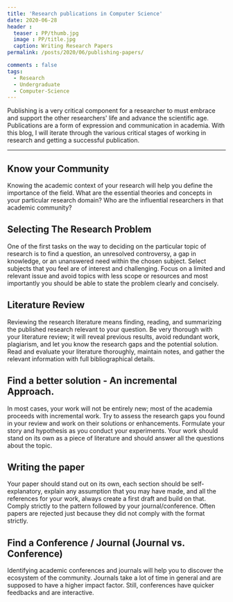 ```yaml
---
title: 'Research publications in Computer Science'
date: 2020-06-28
header :
  teaser : PP/thumb.jpg
  image : PP/title.jpg
  caption: Writing Research Papers
permalink: /posts/2020/06/publishing-papers/

comments : false
tags:
  - Research
  - Undergraduate
  - Computer-Science
---
```


Publishing is a very critical component for a researcher to must embrace and support the other researchers' life and advance the scientific age. Publications are a form of expression and communication in academia. With this blog, I will iterate through the various critical stages of working in research and getting a successful publication.

---
## Know your Community
Knowing the academic context of your research will help you define the importance of the field. What are the essential theories and concepts in your particular research domain? Who are the influential researchers in that academic community?

## Selecting The Research Problem
One of the first tasks on the way to deciding on the particular topic of research is to find a question, an unresolved controversy, a gap in knowledge, or an unanswered need within the chosen subject. Select subjects that you feel are of interest and challenging. Focus on a limited and relevant issue and avoid topics with less scope or resources and most importantly you should be able to state the problem clearly and concisely.

## Literature Review
Reviewing the research literature means finding, reading, and summarizing the published research relevant to your question. Be very thorough with your literature review; it will reveal previous results, avoid redundant work, plagiarism, and let you know the research gaps and the potential solution. Read and evaluate your literature thoroughly, maintain notes, and gather the relevant information with full bibliographical details.

## Find a better solution - An incremental Approach.
In most cases, your work will not be entirely new; most of the academia proceeds with incremental work. Try to assess the research gaps you found in your review and work on their solutions or enhancements. Formulate your story and hypothesis as you conduct your experiments. Your work should stand on its own as a piece of literature and should answer all the questions about the topic.

## Writing the paper
Your paper should stand out on its own, each section should be self-explanatory, explain any assumption that you may have made, and all the references for your work, always create a first draft and build on that. Comply strictly to the pattern followed by your journal/conference. Often papers are rejected just because they did not comply with the format strictly.

## Find a Conference / Journal (Journal vs. Conference)
Identifying academic conferences and journals will help you to discover the ecosystem of the community. Journals take a lot of time in general and are supposed to have a higher impact factor. Still, conferences have quicker feedbacks and are interactive.